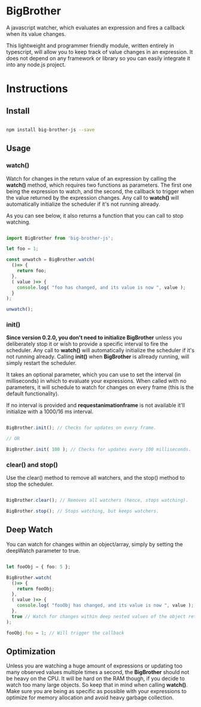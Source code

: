 # BigBrother
A javascript watcher, which evaluates an expression and fires a callback when its value changes.

This lightweight and programmer friendly module, written entirely in typescript, will allow you to keep track of value changes in an expression. It does not depend on any framework or library so you can easily integrate it into any node.js project.

# Instructions

## Install

```bash

npm install big-brother-js --save

```

## Usage

### watch()

Watch for changes in the return value of an expression by calling the **watch()** method, which requires two functions as parameters. The first one being the expression to watch, and the second, the callback to trigger when the value returned by the expression changes. Any call to **watch()** will automatically initialize the scheduler if it's not running already.

As you can see below, it also returns a function that you can call to stop watching.

```typescript

import BigBrother from 'big-brother-js';

let foo = 1;

const unwatch = BigBrother.watch(
  ()=> {
    return foo;
  },
  ( value )=> {
    console.log( "foo has changed, and its value is now ", value );
  }
);

unwatch();

```

### init()

**Since version 0.2.0, you don't need to initialize BigBrother** unless you deliberately stop it or wish to provide a specific interval to fire the scheduler. Any call to **watch()** will automatically initialize the scheduler if it's not running already. Calling **init()** when **BigBrother** is allready running, will simply restart the scheduler.

It takes an optional parameter, which you can use to set the interval (in milliseconds) in which to evaluate your expressions. When called with no parameters, it will schedule to watch for changes on every frame (this is the default functionality).

If no interval is provided and **requestanimationframe** is not available it'll initialize with a 1000/16 ms interval.

```typescript

BigBrother.init(); // Checks for updates on every frame.

// OR

BigBrother.init( 100 ); // Checks for updates every 100 milliseconds.

```

### clear() and stop()

Use the clear() method to remove all watchers, and the stop() method to stop the scheduler.

```typescript

BigBrother.clear(); // Removes all watchers (hence, stops watching).

BigBrother.stop(); // Stops watching, but keeps watchers.

```

## Deep Watch

You can watch for changes within an object/array, simply by setting the deepWatch parameter to true.

```typescript

let fooObj = { foo: 5 };

BigBrother.watch(
  ()=> {
    return fooObj;
  },
  ( value )=> {
    console.log( "fooObj has changed, and its value is now ", value );
  },
  true // Watch for changes within deep nested values of the object returned by the expression
);

fooObj.foo = 1; // Will trigger the callback

```

## Optimization

Unless you are watching a huge amount of expressions or updating too many observed values multiple times a second, the **BigBrother** should not be heavy on the CPU. It will be hard on the RAM though, if you decide to watch too many large objects. So keep that in mind when calling **watch()**. Make sure you are being as specific as possible with your expressions to optimize for memory allocation and avoid heavy garbage collection.

